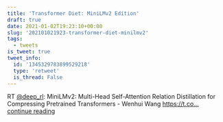 ```yaml
---
title: 'Transformer Diet: MiniLMv2 Edition'
draft: true
date: 2021-01-02T19:23:10+00:00
slug: '202101021923-transformer-diet-minilmv2'
tags:
  - tweets
is_tweet: true
tweet_info:
  id: '1345329783899529218'
  type: 'retweet'
  is_thread: False
---
```




RT [@deep_rl](https://x.com/deep_rl): MiniLMv2: Multi-Head Self-Attention Relation Distillation for
  Compressing Pretrained Transformers - Wenhui Wang https://t.co… [continue reading](https://x.com/sytelus/status/1345329783899529218)
